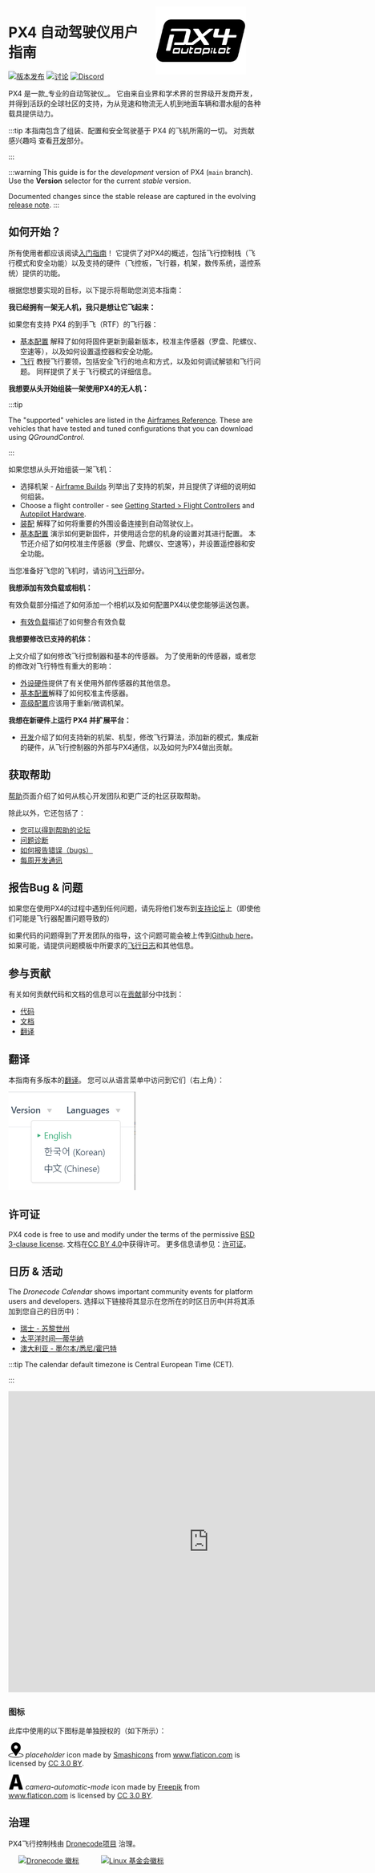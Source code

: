<div style="float:right; padding:10px; margin-right:20px;"><a href="https://px4.io/"><img src="../assets/site/logo_pro_small.png" title="PX4 徽标" width="180px" /></a></div>

# PX4 自动驾驶仪用户指南

[![版本发布](https://img.shields.io/badge/release-main-blue.svg)](https://github.com/PX4/PX4-Autopilot/releases) [![讨论](https://img.shields.io/badge/discuss-px4-ff69b4.svg)](https://discuss.px4.io//) [![Discord](https://discordapp.com/api/guilds/1022170275984457759/widget.png?style=shield)](https://discord.gg/dronecode)

PX4 是一款_专业的自动驾驶仪_。 它由来自业界和学术界的世界级开发商开发，并得到活跃的全球社区的支持，为从竞速和物流无人机到地面车辆和潜水艇的各种载具提供动力。

:::tip
本指南包含了组装、配置和安全驾驶基于 PX4 的飞机所需的一切。 对贡献感兴趣吗 查看[开发](development/development.md)部分。

:::

:::warning
This guide is for the _development_ version of PX4 (`main` branch). Use the **Version** selector for the current _stable_ version.

Documented changes since the stable release are captured in the evolving [release note](releases/main.md). :::

## 如何开始？

所有使用者都应该阅读[入门指南](getting_started/README.md)！ 它提供了对PX4的概述，包括飞行控制栈（飞行模式和安全功能）以及支持的硬件（飞控板，飞行器，机架，数传系统，遥控系统）提供的功能。

根据您想要实现的目标，以下提示将帮助您浏览本指南：

**我已经拥有一架无人机，我只是想让它飞起来：**

如果您有支持 PX4 的到手飞（RTF）的飞行器：

- [基本配置](config/README.md) 解释了如何将固件更新到最新版本，校准主传感器（罗盘、陀螺仪、空速等），以及如何设置遥控器和安全功能。
- [飞行](flying/README.md) 教授飞行要领，包括安全飞行的地点和方式，以及如何调试解锁和飞行问题。 同样提供了关于飞行模式的详细信息。

**我想要从头开始组装一架使用PX4的无人机：**

:::tip

The "supported" vehicles are listed in the [Airframes Reference](airframes/airframe_reference.md). These are vehicles that have tested and tuned configurations that you can download using _QGroundControl_.

:::

如果您想从头开始组装一架飞机：

- 选择机架 - [Airframe Builds](airframes/README.md) 列举出了支持的机架，并且提供了详细的说明如何组装。
- Choose a flight controller - see [Getting Started > Flight Controllers](getting_started/flight_controller_selection.md) and [Autopilot Hardware](flight_controller/index.md).
- [装配](assembly/README.md) 解释了如何将重要的外围设备连接到自动驾驶仪上。
- [基本配置](config/README.md) 演示如何更新固件，并使用适合您的机身的设置对其进行配置。 本节还介绍了如何校准主传感器（罗盘、陀螺仪、空速等），并设置遥控器和安全功能。

当您准备好飞您的飞机时，请访问[飞行](flying/README.md)部分。

**我想添加有效负载或相机：**

有效负载部分描述了如何添加一个相机以及如何配置PX4以使您能够运送包裹。

- [有效负载](payloads/README.md)描述了如何整合有效负载

**我想要修改已支持的机体：**

上文介绍了如何修改飞行控制器和基本的传感器。 为了使用新的传感器，或者您的修改对飞行特性有重大的影响：

- [外设硬件](peripherals/README.md)提供了有关使用外部传感器的其他信息。
- [基本配置](config/README.md)解释了如何校准主传感器。
- [高级配置](advanced_config/README.md)应该用于重新/微调机架。

**我想在新硬件上运行 PX4 并扩展平台：**

- [开发](development/development.md)介绍了如何支持新的机架、机型，修改飞行算法，添加新的模式，集成新的硬件，从飞行控制器的外部与PX4通信，以及如何为PX4做出贡献。

## 获取帮助

[帮助](contribute/support.md)页面介绍了如何从核心开发团队和更广泛的社区获取帮助。

除此以外，它还包括了：

- [您可以得到帮助的论坛](contribute/support.md#forums-and-chat)
- [问题诊断](contribute/support.md#diagnosing-problems)
- [如何报告错误（bugs）](contribute/support.md#issue-bug-reporting)
- [每周开发通讯](contribute/support.md#weekly-dev-call)

## 报告Bug & 问题

如果您在使用PX4的过程中遇到任何问题，请先将他们发布到[支持论坛](contribute/support.md#forums-and-chat)上（即使他们可能是飞行器配置问题导致的）

如果代码的问题得到了开发团队的指导，这个问题可能会被上传到[Github here](https://github.com/PX4/PX4-Autopilot/issues)。 如果可能，请提供问题模板中所要求的[飞行日志](getting_started/flight_reporting.md)和其他信息。

## 参与贡献

有关如何贡献代码和文档的信息可以在[贡献](contribute/README.md)部分中找到：

- [代码](contribute/index.md)
- [文档](contribute/docs.md)
- [翻译](contribute/translation.md)

## 翻译

本指南有多版本的[翻译](contribute/translation.md)。 您可以从语言菜单中访问到它们（右上角）：

![选择语言](../assets/vuepress/language_selector.png)

<!--@include: _contributors.md-->

## 许可证

PX4 code is free to use and modify under the terms of the permissive [BSD 3-clause license](https://opensource.org/licenses/BSD-3-Clause). 文档在[CC BY 4.0](https://creativecommons.org/licenses/by/4.0/)中获得许可。 更多信息请参见：[许可证](contribute/licenses.md)。

## 日历 & 活动

The _Dronecode Calendar_ shows important community events for platform users and developers. 选择以下链接将其显示在您所在的时区日历中(并将其添加到您自己的日历中)：

- [瑞士 - 苏黎世州](https://calendar.google.com/calendar/embed?src=linuxfoundation.org_g21tvam24m7pm7jhev01bvlqh8%40group.calendar.google.com&ctz=Europe%2FZurich)
- [太平洋时间—蒂华纳](https://calendar.google.com/calendar/embed?src=linuxfoundation.org_g21tvam24m7pm7jhev01bvlqh8%40group.calendar.google.com&ctz=America%2FTijuana)
- [澳大利亚 - 墨尔本/悉尼/霍巴特](https://calendar.google.com/calendar/embed?src=linuxfoundation.org_g21tvam24m7pm7jhev01bvlqh8%40group.calendar.google.com&ctz=Australia%2FSydney)

:::tip
The calendar default timezone is Central European Time (CET).

:::

<iframe src="https://calendar.google.com/calendar/embed?title=Dronecode%20Calendar&amp;mode=WEEK&amp;height=600&amp;wkst=1&amp;bgcolor=%23FFFFFF&amp;src=linuxfoundation.org_g21tvam24m7pm7jhev01bvlqh8%40group.calendar.google.com&amp;color=%23691426&amp;ctz=Europe%2FZurich" style="border-width:0" width="800" height="600" frameborder="0" scrolling="no"></iframe>

### 图标

此库中使用的以下图标是单独授权的（如下所示）：

<img src="../assets/site/position_fixed.svg" title="需要定位（例如 GPS ）" width="30px" /> _placeholder_ icon made by <a href="https://www.flaticon.com/authors/smashicons" title="Smashicons">Smashicons</a> from <a href="https://www.flaticon.com/" title="Flaticon">www.flaticon.com</a> is licensed by <a href="https://creativecommons.org/licenses/by/3.0/" title="Creative Commons BY 3.0" target="_blank">CC 3.0 BY</a>.

<img src="../assets/site/automatic_mode.svg" title="自动模式" width="30px" /> _camera-automatic-mode_ icon made by <a href="https://www.freepik.com" title="Freepik">Freepik</a> from <a href="https://www.flaticon.com/" title="Flaticon">www.flaticon.com</a> is licensed by <a href="http://creativecommons.org/licenses/by/3.0/" title="Creative Commons BY 3.0" target="_blank">CC 3.0 BY</a>.

## 治理

PX4飞行控制栈由 [Dronecode项目](https://www.dronecode.org/) 治理。

<a href="https://www.dronecode.org/" style="padding:20px" ><img src="https://mavlink.io/assets/site/logo_dronecode.png" alt="Dronecode 徽标" width="110px"/></a>
<a href="https://www.linuxfoundation.org/projects" style="padding:20px;"><img src="https://mavlink.io/assets/site/logo_linux_foundation.png" alt="Linux 基金会徽标" width="80px" /></a>

<div style="padding:10px">&nbsp;</div>
